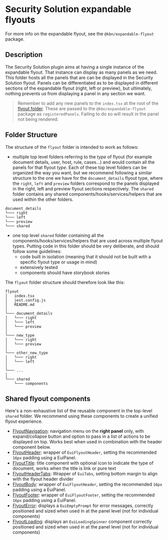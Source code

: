 # Security Solution expandable flyouts

For more info on the expandable flyout, see the `@kbn/expandable-flyout` package.

## Description

The Security Solution plugin aims at having a single instance of the expandable flyout. That instance can display as many panels as we need. This folder hosts all the panels that are can be displayed in the Security Solution flyout. Panels can be differentiated as to be displayed in different sections of the expandable flyout (right, left or preview), but ultimately, nothing prevents us from displaying a panel in any section we want.

> Remember to add any new panels to the `index.tsx` at the root of the [flyout folder](https://github.com/elastic/kibana/tree/main/x-pack/plugins/security_solution/public/flyout). These are passed to the `@kbn/expandable-flyout` package as `registeredPanels`. Failing to do so will result in the panel not being rendered.

## Folder Structure

The structure of the `flyout` folder is intended to work as follows:
- multiple top level folders referring to the _type_ of flyout (for example document details, user, host, rule, cases...) and would contain all the panels for that flyout _type_. Each of these top level folders can be organized the way you want, but we recommend following a similar structure to the one we have for the `document_details` flyout type, where the `right`, `left` and `preview` folders correspond to the panels displayed in the right, left and preview flyout sections respectively. The `shared` folder contains any shared components/hooks/services/helpers that are used within the other folders.
```
document_details
└─── right
└─── left
└─── preview
└─── shared
```
- one top level `shared` folder containing all the components/hooks/services/helpers that are used across multiple flyout types. Putting code in this folder should be very deliberate, and should follow some guidelines:
  - code built in isolation (meaning that it should not be built with a specific flyout type or usage in mind)
  - extensively tested
  - components should have storybook stories

The `flyout` folder structure should therefore look like this:
```
flyout
│   index.tsx
│   jest.config.js
│   README.md    
│
└─── document_details
│   └─── right
│   └─── left
│   └─── preview
│
└─── new_type
│   └─── right
│   └─── preview
│
└─── other_new_type
│   └─── right
│   └─── left
│
└─── ...
│
└─── shared
    └─── components
```

## Shared flyout components

Here's a non-exhaustive list of the reusable component in the top-level `shared` folder. We recommend using these components to create a unified flyout experience. 

 - [FlyoutNavigation](https://github.com/elastic/kibana/tree/main/x-pack/plugins/security_solution/public/flyout/shared/components/flyout_navigation.tsx): navigation menu on the **right panel** only, with expand/collapse button and option to pass in a list of actions to be displayed on top. Works best when used in combination with the header component below. 
 - [FlyoutHeader](https://github.com/elastic/kibana/tree/main/x-pack/plugins/security_solution/public/flyout/shared/components/flyout_header.tsx): wrapper of `EuiFlyoutHeader`, setting the recommended `16px` padding using a EuiPanel.
 - [FlyoutTitle](https://github.com/elastic/kibana/tree/main/x-pack/plugins/security_solution/public/flyout/shared/components/flyout_title.tsx): title component with optional icon to indicate the type of document, works when the title is link or pure text
 - [FlyoutHeaderTabs](https://github.com/elastic/kibana/tree/main/x-pack/plugins/security_solution/public/flyout/shared/components/flyout_header_tabs.tsx): Wrapper of `EuiTabs`, setting bottom margin to align with the flyout header divider
 - [FlyoutBody](https://github.com/elastic/kibana/tree/main/x-pack/plugins/security_solution/public/flyout/shared/components/flyout_body.tsx): wrapper of `EuiFlyoutHeader`, setting the recommended `16px` padding using a EuiPanel. 
 - [FlyoutFooter](https://github.com/elastic/kibana/tree/main/x-pack/plugins/security_solution/public/flyout/shared/components/flyout_footer.tsx): wrapper of `EuiFlyoutFooter`, setting the recommended `16px` padding using a EuiPanel. 
 - [FlyoutError](https://github.com/elastic/kibana/tree/main/x-pack/plugins/security_solution/public/flyout/shared/components/flyout_error.tsx): displays a `EuiEmptyPrompt` for error messages, correctly positioned and sized when used in at the panel level (not for individual components)
 - [FlyoutLoading](https://github.com/elastic/kibana/tree/main/x-pack/plugins/security_solution/public/flyout/shared/components/flyout_loading.tsx): displays an `EuiLoadingSpinner` component correctly positioned and sized when used in at the panel level (not for individual components)
